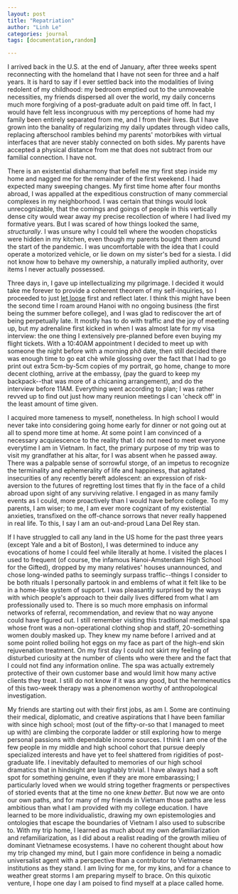 ```yaml
---
layout: post
title: "Repatriation"
author: "Linh Le"
categories: journal
tags: [documentation,random]

---
```

I arrived back in the U.S. at the end of January, after three weeks spent reconnecting with the homeland that I have not seen for three and a half years. It is hard to say if I ever settled back into the modalities of living redolent of my childhood: my bedroom emptied out to the unmoveable necessities, my friends dispersed all over the world, my daily concerns much more forgiving of a post-graduate adult on paid time off. In fact, I would have felt less incongruous with my perceptions of home had my family been entirely separated from me, and I from their lives. But I have grown into the banality of regularizing my daily updates through video calls, replacing afterschool rambles behind my parents' motorbikes with virtual interfaces that are never stably connected on both sides. My parents have accepted a physical distance from me that does not subtract from our familial connection. I have not.

There is an existential disharmony that befell me my first step inside my home and nagged me for the remainder of the first weekend. I had expected many sweeping changes. My first time home after four months abroad, I was appalled at the expeditious construction of many commercial complexes in my neighborhood. I was certain that things would look unrecognizable, that the comings and goings of people in this vertically dense city would wear away my precise recollection of where I had lived my formative years. But I was scared of how things looked the same, <em>structurally</em>. I was unsure why I could tell where the wooden chopsticks were hidden in my kitchen, even though my parents bought them around the start of the pandemic. I was uncomfortable with the idea that I could operate a motorized vehicle, or lie down on my sister's bed for a siesta. I did not know how to behave my ownership, a naturally implied authority, over items I never actually possessed.

Three days in, I gave up intellectualizing my pilgrimage. I decided it would take me forever to provide a coherent theorem of my self-inquiries, so I proceeded to just [let loose](https://www.youtube.com/watch?v=gEEUHmEecnE) first and reflect later. I think this might have been the second time I roam around Hanoi with no ongoing business (the first being the summer before college), and I was glad to rediscover the art of being perpetually late. It mostly has to do with traffic and the joy of meeting up, but my adrenaline first kicked in when I was almost late for my visa interview: the one thing I extensively pre-planned before even buying my flight tickets. With a 10:40AM appointment I decided to meet up with someone the night before with a morning phở date, then still decided there was enough time to go eat chè while glossing over the fact that I had to go print out extra 5cm-by-5cm copies of my portrait, go home, change to more decent clothing, arrive at the embassy, (pay the guard to keep my backpack--that was more of a chicaning arrangement), and do the interview before 11AM. Everything went according to plan; I was rather revved up to find out just how many reunion meetings I can 'check off' in the least amount of time given.

I acquired more tameness to myself, nonetheless. In high school I would never take into considering going home early for dinner or not going out at all to spend more time at home. At some point I am convinced of a necessary acquiescence to the reality that I do not need to meet everyone everytime I am in Vietnam. In fact, the primary purpose of my trip was to visit my grandfather at his altar, for I was absent when he passed away. There was a palpable sense of sorrowful storge, of an impetus to recognize the terminality and ephemerality of life and happiness, that agitated insecurities of any recently bereft adolescent: an expression of risk-aversion to the futures of regretting lost times that fly in the face of a child abroad upon sight of any surviving relative. I engaged in as many family events as I could, more proactively than I would have before college. To my parents, I am wiser; to me, I am ever more cognizant of my existential anxieties, transfixed on the off-chance sorrows that never really happened in real life. To this, I say I am an out-and-proud Lana Del Rey stan.

If I have struggled to call any land in the US home for the past three years (except Yale and a bit of Boston), I was determined to induce any evocations of home I could feel while literally at home. I visited the places I used to frequent (of course, the infamous Hanoi-Amsterdam High School for the Gifted), dropped by my many relatives' houses unannounced, and chose long-winded paths to seemingly surpass traffic--things I consider to be both rituals I personally partook in and emblems of what it felt like to be in a home-like system of support. I was pleasantly surprised by the ways with which people's approach to their daily lives differed from what I am professionally used to. There is so much more emphasis on informal networks of referral, recommendation, and review that no way anyone could have figured out. I still remember visiting this traditional medicinal spa whose front was a non-operational clothing shop and staff, 20-something women doubly masked up. They knew my name before I arrived and at some point rolled boiling hot eggs on my face as part of the high-end skin rejuvenation treatment. On my first day I could not skirt my feeling of disturbed curiosity at the number of clients who were there and the fact that I could not find any information online. The spa was actually extremely protective of their own customer base and would limit how many active clients they treat. I still do not know if it was any good, but the hermeneutics of this two-week therapy was a phenomenon worthy of anthropological investigation.

My friends are starting out with their first jobs, as am I. Some are continuing their medical, diplomatic, and creative aspirations that I have been familiar with since high school; most (out of the fifty-or-so that I managed to meet up with) are climbing the corporate ladder or still exploring how to merge personal passions with dependable income sources. I think I am one of the few people in my middle and high school cohort that pursue deeply specialized interests and have yet to feel shattered from rigidities of post-graduate life. I inevitably defaulted to memories of our high school dramatics that in hindsight are laughably trivial. I have always had a soft spot for something genuine, even if they are more embarassing; I particularly loved when we would string together fragments or perspectives of storied events that at the time no one <em>knew better</em>. But now we are onto our own paths, and for many of my friends in Vietnam those paths are less ambitious than what I am provided with my college education. I have learned to be more individualistic, drawing my own epistemologies and ontologies that escape the boundaries of Vietnam I also used to subscribe to. With my trip home, I learned as much about my own defamiliarization and refamiliarization, as I did about a realist reading of the growth milieu of dominant Vietnamese ecosystems. I have no coherent thought about how my trip changed my mind, but I gain more confidence in being a nomadic universalist agent with a perspective than a contributor to Vietnamese institutions as they stand. I am living for me, for my kins, and for a chance to weather great storms I am preparing myself to brace. On this quixotic venture, I hope one day I am poised to find myself at a place called home.